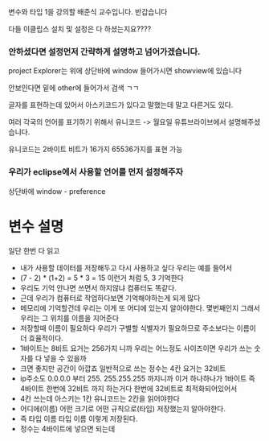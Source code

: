변수와 타입 1을 강의할 배준식 교수입니다. 반갑습니다

다들 이클립스 설치 및 설정은 다 하셨는지요????

### 안하셨다면 설정먼저 간략하게 설명하고 넘어가겠습니다.

project Explorer는 위에 상단바에 window 들어가시면 showview에 있습니다

안보인다면 밑에 other에 들어가서 검색 ㄱㄱ



글자를 표현하는데 있어서 아스키코드가 있다고 말했는데 말고 다른거도 있다.

여러 각국의 언어를 표기하기 위해서 유니코드 -> 월요일 유튜브라이브에서 설명해주셨습니다.

유니코드는 2바이트 비트가 16가지 65536가지를 표현 가능



### 우리가 eclipse에서 사용할 언어를 먼저 설정해주자

상단바에 window - preference 







# 변수 설명

일단 한번 다 읽고

- 내가 사용할 데이터를 저장해두고 다시 사용하고 싶다 우리는 예를 들어서 
- (7 - 2) * (1+2) = 5 * 3 = 15 이런거 처럼 5, 3 기억한다
- 우리도 기억 안나면 쓰면서 하지않냐 컴퓨터도 똑같다.
- 근데 우리가 컴퓨터로 작업하다보면 기억해야하는게 되게 많다
- 메모리에 기억할건데 우리는 이게 또 어디에 있는지 알아야한다. 몇번째인지 그래서 우리는 그 위치를 이름을 지어준다 
- 저장할때 이름이 필요하다 우리가 구별할 식별자가 필요하므로 주소보다는 이름이 더 효율적이다.
- 1바이트는 8비트 요거는 256가지 니까 우리는 어느정도 사이즈이면 우리가 쓰는 숫자를 다 넣을 수 있을까 
- 크면 좋지만 공간이 아깝죠 일반적으로 쓰는 정수는 4칸 요거는 32비트 
- ip주소도 0.0.0.0 부터 255. 255.255.255 까지니까 이거 하나하나가 1바이트 즉 4바이트 한번에 32비트 까지 하는거다 한번에 32비트로 최적화되어있어서
- 4칸 쓰는데 아스키는 1칸 유니코드는 2칸을 읽어야한다
- 어디에(이름) 어떤 크기로 어떤 규칙으로(타입) 저장했는지 알아야한다.
- 즉 타입 이름 타입 이름 이렇게 저장된다.
- 정수는 4바이트에 넣으면 되는데 